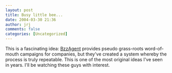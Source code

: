```yaml
---
layout: post
title: Busy little bee...
date: 2004-03-30 21:36
author: jrj
comments: false
categories: [Uncategorized]
---
```

This is a fascinating idea: <a href="http://www.bzzagent.com/index.jsp" target="_blank">BzzAgent</a> provides pseudo grass-roots word-of-mouth campaigns for companies, but they've created a system whereby the process is truly repeatable. This is one of the most original ideas I've seen in years. I'll be watching these guys with interest.
